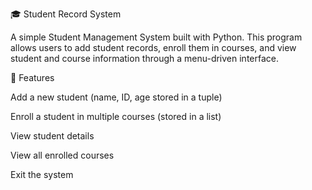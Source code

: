 🎓 Student Record System

A simple Student Management System built with Python.
This program allows users to add student records, enroll them in courses, and view student and course information through a menu-driven interface.

🚀 Features

Add a new student (name, ID, age stored in a tuple)

Enroll a student in multiple courses (stored in a list)

View student details

View all enrolled courses

Exit the system